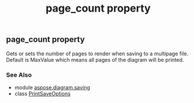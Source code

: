 ﻿---
title: page_count property
second_title: Aspose.Diagram for Python via .NET API References
description: 
type: docs
weight: 100
url: /python-net/aspose.diagram.saving/printsaveoptions/page_count/
is_root: false
---

## page_count property


Gets or sets the number of pages to render when saving to a multipage file.
Default is MaxValue which means all pages of the diagram will be printed.

### See Also
* module [aspose.diagram.saving](../../)
* class [PrintSaveOptions](/diagram/python-net/aspose.diagram.saving/printsaveoptions)
